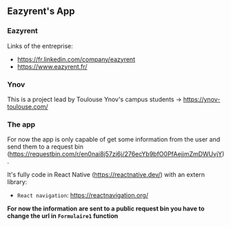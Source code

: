 ## Eazyrent's App

### Eazyrent

Links of the entreprise: 
- https://fr.linkedin.com/company/eazyrent
- https://www.eazyrent.fr/

### Ynov

This is a project lead by Toulouse Ynov's campus students -> https://ynov-toulouse.com/

### The app

For now the app is only capable of get some information from the user and send them to a request bin (https://requestbin.com/r/en0nai8j57zi6j/276ecYb9bfO0PfAejjmZmDWUvjY).

It's fully code in React Native (https://reactnative.dev/) with an extern library:
 - `React navigation`: https://reactnavigation.org/

**For now the information are sent to a public request bin you have to change the url in `Formulaire1` function**